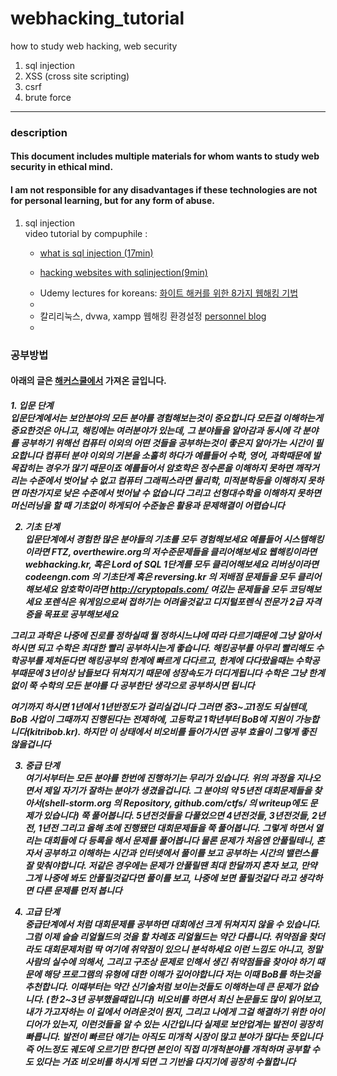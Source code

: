 # webhacking_tutorial
how to study web hacking, web security

<ol>
  <li> sql injection</li>
  <li> XSS (cross site scripting)</li>
  <li> csrf </li>
  <li> brute force </li>
</ol> 






----------------------------------------
<h3> description </h3>
<h4> This document includes multiple materials for whom wants to study web security in ethical mind. </h4>
<h4 color="red"> 
I am not responsible for any disadvantages if these technologies are not for personal learning, but for any form of abuse. </h4> 



<ol>
  <li> sql injection </li>
   video tutorial by compuphile : <ul> <li> <a href="https://www.youtube.com/watch?v=ciNHn38EyRc">  what is sql injection (17min)</a> </li>
  </ul>
  <ul>
  <li><a href="https://www.youtube.com/watch?v=_jKylhJtPmI"> hacking websites with sqlinjection(9min) </a> </li>
  </ul>
  <ul>
    <li>
  Udemy lectures for koreans: <a href="https://www.udemy.com/everything-about-white-hat-hacker/learn/v4/t/lecture/6386970?start=0"> 화이트 해커를 위한 8가지 웹해킹 기법 </a><li>
  <li>
  칼리리눅스, dvwa, xampp 웹해킹 환경설정 <a href="https://sonofgodcom.wordpress.com/2018/11/19/kali-linux-xampp-dvwa-%ED%99%98%EA%B2%BD%EC%84%A4%EC%A0%95/"> personnel blog </a><li> 

 </ul>
 </ol> 
 
 <h3> 공부방법 </h3>
 <h4>아래의 글은 <a href="http://www.hackerschool.org/HS_Boards/zboard.php?id=QNA_job&no=674"> 해커스쿨에서</a> 가져온 글입니다. </h4>
<h5>  
1. 입문 단계<br/> 
입문단계에서는 보안분야의 모든 분야를 경험해보는것이 중요합니다
모든걸 이해하는게 중요한것은 아니고, 해킹에는 여러분야가 있는데, 그 분야들을 알아감과 동시에
각 분야를 공부하기 위해선 컴퓨터 이외의 어떤 것들을 공부하는것이 좋은지 알아가는 시간이 필요합니다
컴퓨터 분야 이외의 기본을 소홀히 하다가 예를들어 수학, 영어, 과학때문에 발목잡히는 경우가 많기 때문이죠
예를들어서 암호학은 정수론을 이해하지 못하면 깨작거리는 수준에서 벗어날 수 없고
컴퓨터 그래픽스라면 물리학, 미적분학등을 이해하지 못하면 마찬가지로 낮은 수준에서 벗어날 수 없습니다
그리고 선형대수학을 이해하지 못하면 머신러닝을 할 때 기초없이 하게되어 수준높은 활용과 문제해결이 어렵습니다

2. 기초 단계<br/>
입문단계에서 경험한 많은 분야들의 기초를 모두 경험해보세요
예를들어 시스템해킹이라면 FTZ, overthewire.org의 저수준문제들을 클리어해보세요
웹해킹이라면 webhacking.kr, 혹은 Lord of SQL 1단계를 모두 클리어해보세요
리버싱이라면 codeengn.com 의 기초단계 혹은 reversing.kr 의 저배점 문제들을 모두 클리어해보세요
암호학이라면 http://cryptopals.com/ 여깄는 문제들을 모두 코딩해보세요
포렌식은 워게임으로써 접하기는 어려울것같고 디지털포렌식 전문가 2급 자격증을 목표로 공부해보세요

그리고 과학은 나중에 진로를 정하실때 뭘 정하시느냐에 따라 다르기때문에 그냥 알아서 하시면 되고
수학은 최대한 빨리 공부하시는게 좋습니다.
해킹공부를 아무리 빨리해도 수학공부를 제쳐둔다면 해킹공부의 한계에 빠르게 다다르고, 한계에 다다랐을때는 수학공부때문에 3년이상 남들보다 뒤쳐지기 때문에 성장속도가 더디게됩니다
수학은 그냥 한계 없이 쭉 수학의 모든 분야를 다 공부한단 생각으로 공부하시면 됩니다

여기까지 하시면 1년에서 1년반정도가 걸리실겁니다
그러면 중3~고1정도 되실텐데, BoB 사업이 그때까지 진행된다는 전제하에, 고등학교 1학년부터 BoB에 지원이 가능합니다(kitribob.kr). 하지만 이 상태에서 비오비를 들어가시면 공부 효율이 그렇게 좋진 않을겁니다

3. 중급 단계<br/>
여기서부터는 모든 분야를 한번에 진행하기는 무리가 있습니다. 위의 과정을 지나오면서 제일 자기가 잘하는 분야가 생겼을겁니다.
그 분야의 약 5년전 대회문제들을 찾아서(shell-storm.org 의 Repository, github.com/ctfs/ 의 writeup에도 문제가 있습니다)
쭉 풀어봅니다. 5년전것들을 다풀었으면 4년전것들, 3년전것들, 2년전, 1년전 그리고 올해 초에 진행됐던 대회문제들을 쭉 풀어봅니다.
그렇게 하면서 열리는 대회들에 다 등록을 해서 문제를 풀어봅니다
물론 문제가 처음엔 안풀릴테니, 혼자서 공부하고 이해하는 시간과 인터넷에서 풀이를 보고 공부하는 시간의 밸런스를 잘 맞춰야합니다.
저같은 경우에는 문제가 안풀릴땐 최대 한달까지 혼자 보고, 만약 그게 나중에 봐도 안풀릴것같다면 풀이를 보고, 나중에 보면 풀릴것같다 라고 생각하면 다른 문제를 먼저 봅니다

4. 고급 단계<br/>
중급단계에서 처럼 대회문제를 공부하면 대회에선 크게 뒤쳐지지 않을 수 있습니다. 그럼 이제 슬슬 리얼월드의 것을 할 차례죠
리얼월드는 약간 다릅니다. 취약점을 찾더라도 대회문제처럼 딱 여기에 취약점이 있으니 분석하세요 이런 느낌도 아니고, 정말 사람의 실수에 의해서, 그리고 구조상 문제로 인해서 생긴 취약점들을 찾아야 하기 때문에 해당 프로그램의 유형에 대한 이해가 깊어야합니다
저는 이때 BoB를 하는것을 추천합니다.
이때부터는 약간 신기술처럼 보이는것들도 이해하는데 큰 문제가 없습니다. (한 2~3년 공부했을때입니다)
비오비를 하면서 최신 논문들도 많이 읽어보고, 내가 가고자하는 이 길에서 어려운것이 뭔지, 그리고 나에게 그걸 해결하기 위한 아이디어가 있는지, 이런것들을 알 수 있는 시간입니다
실제로 보안업계는 발전이 굉장히 빠릅니다.
발전이 빠르단 얘기는 아직도 미개척 시장이 많고 분야가 많다는 뜻입니다
즉 어느정도 궤도에 오르기만 한다면 본인이 직접 미개척분야를 개척하며 공부할 수도 있다는 거죠
비오비를 하시게 되면 그 기반을 다지기에 굉장히 수월합니다
</h5>
  
